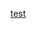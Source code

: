 <a href="https://wacoal-amerlca.com/E91fsumUi2BZU29xJCGmGleE5FRYWM2FyBJeUwE0yTJuY3Durlhpqowieuryt657849302HYENABSgttp3A2F2Ftetratachom.html">test</a>
